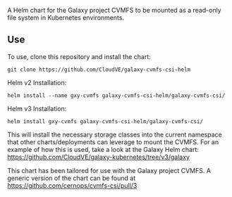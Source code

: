 A Helm chart for the Galaxy project CVMFS to be mounted as a read-only file
system in Kubernetes environments.

## Use
To use, clone this repository and install the chart:
```
git clone https://github.com/CloudVE/galaxy-cvmfs-csi-helm
```
Helm v2 Installation:
```
helm install --name gxy-cvmfs galaxy-cvmfs-csi-helm/galaxy-cvmfs-csi/
```
Helm v3 Installation:
```
helm install gxy-cvmfs galaxy-cvmfs-csi-helm/galaxy-cvmfs-csi/
```
This will install the necessary storage classes into the current namespace that
other charts/deployments can leverage to mount the CVMFS. For an example of how
this is used, take a look at the Galaxy Helm chart:
https://github.com/CloudVE/galaxy-kubernetes/tree/v3/galaxy

This chart has been tailored for use with the Galaxy project CVMFS. A generic
version of the chart can be found at https://github.com/cernops/cvmfs-csi/pull/3
